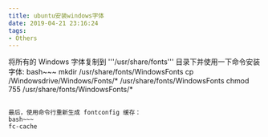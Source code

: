```yaml
---
title: ubuntu安装windows字体
date: 2019-04-21 23:16:24
tags:
- Others
---
```

将所有的 Windows 字体复制到 '''/usr/share/fonts''' 目录下并使用一下命令安装字体:
bash~~~
mkdir /usr/share/fonts/WindowsFonts
cp /Windowsdrive/Windows/Fonts/* /usr/share/fonts/WindowsFonts
chmod 755 /usr/share/fonts/WindowsFonts/*
~~~

最后，使用命令行重新生成 fontconfig 缓存：
bash~~~
fc-cache
~~~
